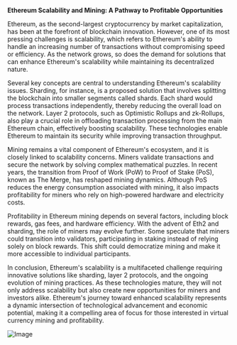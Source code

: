 **Ethereum Scalability and Mining: A Pathway to Profitable Opportunities**

Ethereum, as the second-largest cryptocurrency by market capitalization, has been at the forefront of blockchain innovation. However, one of its most pressing challenges is scalability, which refers to Ethereum's ability to handle an increasing number of transactions without compromising speed or efficiency. As the network grows, so does the demand for solutions that can enhance Ethereum's scalability while maintaining its decentralized nature.

Several key concepts are central to understanding Ethereum's scalability issues. Sharding, for instance, is a proposed solution that involves splitting the blockchain into smaller segments called shards. Each shard would process transactions independently, thereby reducing the overall load on the network. Layer 2 protocols, such as Optimistic Rollups and zk-Rollups, also play a crucial role in offloading transaction processing from the main Ethereum chain, effectively boosting scalability. These technologies enable Ethereum to maintain its security while improving transaction throughput.

Mining remains a vital component of Ethereum's ecosystem, and it is closely linked to scalability concerns. Miners validate transactions and secure the network by solving complex mathematical puzzles. In recent years, the transition from Proof of Work (PoW) to Proof of Stake (PoS), known as The Merge, has reshaped mining dynamics. Although PoS reduces the energy consumption associated with mining, it also impacts profitability for miners who rely on high-powered hardware and electricity costs.

Profitability in Ethereum mining depends on several factors, including block rewards, gas fees, and hardware efficiency. With the advent of Eth2 and sharding, the role of miners may evolve further. Some speculate that miners could transition into validators, participating in staking instead of relying solely on block rewards. This shift could democratize mining and make it more accessible to individual participants.

In conclusion, Ethereum's scalability is a multifaceted challenge requiring innovative solutions like sharding, layer 2 protocols, and the ongoing evolution of mining practices. As these technologies mature, they will not only address scalability but also create new opportunities for miners and investors alike. Ethereum's journey toward enhanced scalability represents a dynamic intersection of technological advancement and economic potential, making it a compelling area of focus for those interested in virtual currency mining and profitability.

![Image](https://github.com/user-attachments/assets/31692037-0104-4703-abd1-696b6a7dd41b)